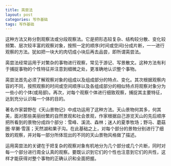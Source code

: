 ```yaml
---
title: 脔尝法
layout: post
categories: 写作基础
tags: 写作基础
---
```


这种方法又称分割观察法或分段观察法。它是把形态较复杂、结构较分散、变化较频繁、层次较丰富的观察对象，按照一定的顺序(时间或空间)分成片断，一一进行观察的方法。犹如把一块大的肉切成小块后再去品尝，即所谓脔尝法。

脔尝法经常运用于对繁杂的事物进行观察，常见于游记、写景散文。这种方法有利于捕捉事物的个性特征并注意到细微之处，更准确地认识整个事物。

脔尝法首先必须了解观察对象的组成以及组成部分的特点、变化。其次根据观察内容的不同，按照观察的时间或空间顺序以及各组成部分的相似特点将观察对象分为一些小的个体(或局部)。再次，对每个观察个体进行细致观察，捕捉其主要特征，达到充分认识每一个体的目的。

著名作家碧野在《天山景物记》中成功运用了这种方法。天山景物何其多，何其美，面对那些美丽纷繁的自然景观和社会景观，作家根据自己游览天山的先后顺序把所看到的景物分成四个部分：雪峰、溪流、森林；迷人的夏季牧场；野马、蘑菇圈·旱獭·雪莲；天然湖和果子沟。在此基础之上，对每个部分的景物分别进行了细致的观察，并对每一部分所体现出的不同的天山景物风格做了描述。

运用脔尝法的关键在于把复杂的观察对象有机地分为几个部分或几个片断，同时对每一个部分进行周全认真的观察。要既认识到它们的个性也注意到它们的共性，这样才能获得对整个事物的正确认识和全面把握。 
